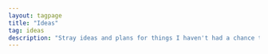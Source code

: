 ```yaml
---
layout: tagpage
title: "Ideas"
tag: ideas
description: "Stray ideas and plans for things I haven't had a chance to work on... yet."
---
```

